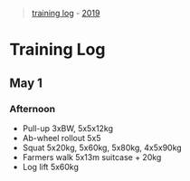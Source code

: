 > [training log](/training-log/) - [2019](/training-log/2019/)

# Training Log
## May 1
### Afternoon
- Pull-up 3xBW, 5x5x12kg
- Ab-wheel rollout 5x5
- Squat 5x20kg, 5x60kg, 5x80kg, 4x5x90kg
- Farmers walk 5x13m suitcase + 20kg
- Log lift 5x60kg